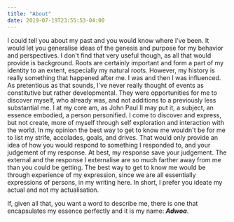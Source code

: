 ```yaml
---
title: "About"
date: 2019-07-19T23:55:53-04:00
---
```


I could tell you about my past and you would know where I've been. It would let you generalise ideas of the genesis and purpose for my behavior and perspectives. I don't find that very useful though, as all that would provide is background. Roots are certainly important and form a part of my identity to an extent, especially my natural roots. However, my history is really something that happened after me. I was and then I was influenced. As pretentious as that sounds, I've never really thought of events as constitutive but rather developmental. They were opportunities for me to discover myself, who already was, and not additions to a previously less substantial me. I at my core am, as John Paul II may put it, a subject, an essence embodied, a person personified. I come to discover and express, but not create, more of myself through self exploration and interaction with the world. In my opinion the best way to get to know me wouldn't be for me to list my strife, accolades, goals, and drives. That would only provide an idea of how you would respond to something I responded to, and your judgement of my response. At best, my response save your judgement. The external and the response I externalise are so much farther away from me than you could be getting. The best way to get to know me would be through experience of my expression, since we are all essentially expressions of persons, in my writing here. In short, I prefer you ideate my actual and not my actualisation.

If, given all that, you want a word to describe me, there is one that encapsulates my essence perfectly and it is my name: ***Adwoa***.
